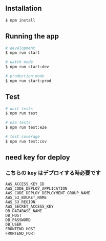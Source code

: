 ## Installation

```bash
$ npm install
```

## Running the app

```bash
# development
$ npm run start

# watch mode
$ npm run start:dev

# production mode
$ npm run start:prod
```

## Test

```bash
# unit tests
$ npm run test

# e2e tests
$ npm run test:e2e

# test coverage
$ npm run test:cov
```

## need key for deploy
### こちらの key はデプロイする時必要です
```
AWS_ACCESS_KEY_ID
AWS_CODE_DEPLOY_APPLICATION
AWS_CODE_DEPLOY_DEPLOYMENT_GROUP_NAME
AWS_S3_BUCKET_NAME
AWS_S3_REGION
AWS_SECRET_ACCESS_KEY
DB_DATABASE_NAME
DB_HOST
DB_PASSWORD
DB_USER
FRONTEND_HOST
FRONTEND_PORT
```